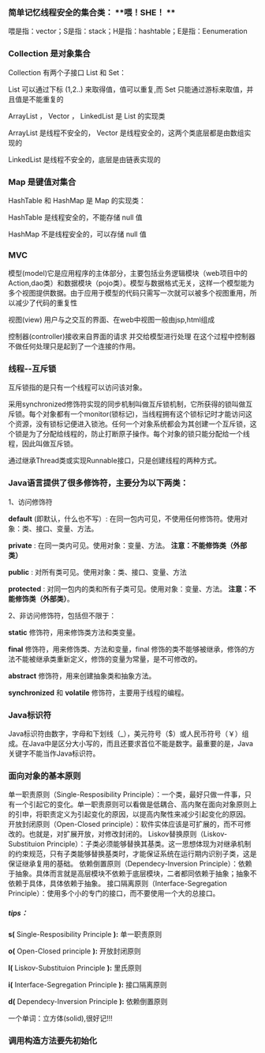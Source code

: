 ### 简单记忆线程安全的集合类： **喂！SHE！  **

喂是指：vector；S是指：stack；H是指：hashtable；E是指：Eenumeration

### Collection 是对象集合

Collection 有两个子接口 List 和 Set：

List 可以通过下标 (1,2..) 来取得值，值可以重复,而 Set 只能通过游标来取值，并且值是不能重复的

ArrayList ， Vector ， LinkedList 是 List 的实现类

ArrayList 是线程不安全的， Vector 是线程安全的，这两个类底层都是由数组实现的

LinkedList 是线程不安全的，底层是由链表实现的

### Map 是键值对集合

HashTable 和 HashMap 是 Map 的实现类：

HashTable 是线程安全的，不能存储 null 值

HashMap 不是线程安全的，可以存储 null 值

### MVC

模型(model)它是应用程序的主体部分，主要包括业务逻辑模块（web项目中的Action,dao类）和数据模块（pojo类）。模型与数据格式无关，这样一个模型能为多个视图提供数据。由于应用于模型的代码只需写一次就可以被多个视图重用，所以减少了代码的重复性  

视图(view) 用户与之交互的界面、在web中视图一般由jsp,html组成  

控制器(controller)接收来自界面的请求 并交给模型进行处理 在这个过程中控制器不做任何处理只是起到了一个连接的作用。

### 线程--互斥锁

互斥锁指的是只有一个线程可以访问该对象。

采用synchronized修饰符实现的同步机制叫做互斥锁机制，它所获得的锁叫做互斥锁。每个对象都有一个monitor(锁标记)，当线程拥有这个锁标记时才能访问这个资源，没有锁标记便进入锁池。任何一个对象系统都会为其创建一个互斥锁，这个锁是为了分配给线程的，防止打断原子操作。每个对象的锁只能分配给一个线程，因此叫做互斥锁。

通过继承Thread类或实现Runnable接口，只是创建线程的两种方式。

### Java语言提供了很多修饰符，主要分为以下两类：

1、访问修饰符 

  **default** (即默认，什么也不写）: 在同一包内可见，不使用任何修饰符。使用对象：类、接口、变量、方法。

  **private** : 在同一类内可见。使用对象：变量、方法。 **注意：不能修饰类（外部类）**

  **public** : 对所有类可见。使用对象：类、接口、变量、方法

  **protected** : 对同一包内的类和所有子类可见。使用对象：变量、方法。 **注意：不能修饰类（外部类）**。

2、非访问修饰符，包括但不限于：

  **static** 修饰符，用来修饰类方法和类变量。

  **final** 修饰符，用来修饰类、方法和变量，final 修饰的类不能够被继承，修饰的方法不能被继承类重新定义，修饰的变量为常量，是不可修改的。

  **abstract** 修饰符，用来创建抽象类和抽象方法。

  **synchronized** 和 **volatile** 修饰符，主要用于线程的编程。

### Java标识符

Java标识符由数字，字母和下划线（_），美元符号（$）或人民币符号（￥）组成。在Java中是区分大小写的，而且还要求首位不能是数字。最重要的是，Java关键字不能当作Java标识符。

### 面向对象的基本原则

单一职责原则（Single-Resposibility Principle）：一个类，最好只做一件事，只有一个引起它的变化。单一职责原则可以看做是低耦合、高内聚在面向对象原则上的引申，将职责定义为引起变化的原因，以提高内聚性来减少引起变化的原因。
开放封闭原则（Open-Closed principle）：软件实体应该是可扩展的，而不可修改的。也就是，对扩展开放，对修改封闭的。
Liskov替换原则（Liskov-Substituion Principle）：子类必须能够替换其基类。这一思想体现为对继承机制的约束规范，只有子类能够替换基类时，才能保证系统在运行期内识别子类，这是保证继承复用的基础。
依赖倒置原则（Dependecy-Inversion Principle）：依赖于抽象。具体而言就是高层模块不依赖于底层模块，二者都同依赖于抽象；抽象不依赖于具体，具体依赖于抽象。
接口隔离原则（Interface-Segregation Principle）：使用多个小的专门的接口，而不要使用一个大的总接口。

##### tips：

**s(** Single-Resposibility Principle **):** 单一职责原则

**o(** Open-Closed principle **):** 开放封闭原则

**l(** Liskov-Substituion Principle **):** 里氏原则

**i(** Interface-Segregation Principle **):** 接口隔离原则

**d(** Dependecy-Inversion Principle **):** 依赖倒置原则

一个单词：立方体(solid),很好记!!!

### 调用构造方法要先初始化

